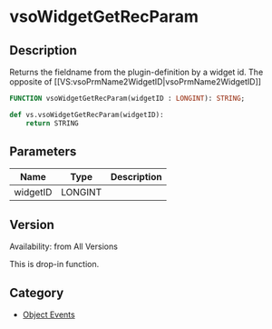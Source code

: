 # vsoWidgetGetRecParam

## Description
Returns the fieldname from the plugin-definition by a widget id.
The opposite of [[VS:vsoPrmName2WidgetID|vsoPrmName2WidgetID]]

```pascal
FUNCTION vsoWidgetGetRecParam(widgetID : LONGINT): STRING;
```

```python
def vs.vsoWidgetGetRecParam(widgetID):
    return STRING
```

## Parameters
|Name|Type|Description|
|---|---|---|
|widgetID|LONGINT|   |

## Version
Availability: from All Versions

This is drop-in function.

## Category
* [Object Events](../Categories/Object%20Events.md)
